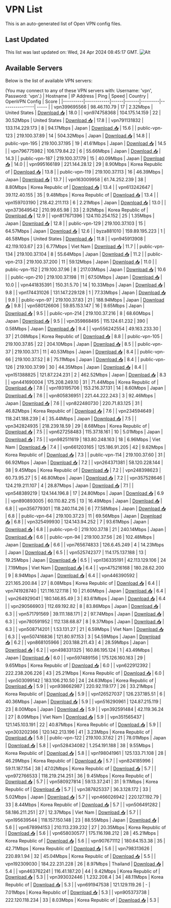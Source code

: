 # VPN List

This is an auto-generated list of Open VPN config files.

## Last Updated

This list was last updated on: Wed, 24 Apr 2024 08:45:17 GMT.
![Alt](https://repobeats.axiom.co/api/embed/186b98318ef1479477931607c1ad7d823f12451f.svg "Repobeats analytics image")

## Available Servers

Below is the list of available VPN servers:

(You may connect to any of these VPN servers with: Username: 'vpn', Password: 'vpn'.)
| Hostname | IP Address | Ping | Speed | Country | OpenVPN Config | Score |
|----------|------------|------|-------|---------|----------------| ----- |
| vpn399695566 | 98.46.110.79 | 17 | 2.32Mbps | United States | [Download 📥](./configs/server_0_US.ovpn) | 18.0 |
| vpn974758368 | 104.175.14.159 | 22 | 30.52Mbps | United States | [Download 📥](./configs/server_1_US.ovpn) | 17.8 |
| vpn791131832 | 133.114.229.173 | 8 | 94.17Mbps | Japan | [Download 📥](./configs/server_2_JP.ovpn) | 15.6 |
| public-vpn-123 | 219.100.37.89 | 14 | 504.32Mbps | Japan | [Download 📥](./configs/server_3_JP.ovpn) | 14.8 |
| public-vpn-195 | 219.100.37.195 | 19 | 41.61Mbps | Japan | [Download 📥](./configs/server_4_JP.ovpn) | 14.5 |
| vpn796775982 | 106.179.84.22 | 6 | 55.66Mbps | Japan | [Download 📥](./configs/server_5_JP.ovpn) | 14.3 |
| public-vpn-187 | 219.100.37.179 | 15 | 40.09Mbps | Japan | [Download 📥](./configs/server_6_JP.ovpn) | 14.0 |
| vpn995166189 | 221.144.28.12 | 29 | 8.90Mbps | Korea Republic of | [Download 📥](./configs/server_7_KR.ovpn) | 13.8 |
| public-vpn-119 | 219.100.37.113 | 16 | 46.39Mbps | Japan | [Download 📥](./configs/server_8_JP.ovpn) | 13.7 |
| vpn163009958 | 61.74.252.239 | 38 | 8.80Mbps | Korea Republic of | [Download 📥](./configs/server_9_KR.ovpn) | 13.4 |
| vpn613242647 | 39.112.40.155 | 35 | 9.48Mbps | Korea Republic of | [Download 📥](./configs/server_10_KR.ovpn) | 13.4 |
| vpn159703190 | 218.42.211.113 | 6 | 2.21Mbps | Japan | [Download 📥](./configs/server_11_JP.ovpn) | 13.0 |
| vpn373649542 | 210.99.65.98 | 33 | 2.92Mbps | Korea Republic of | [Download 📥](./configs/server_12_KR.ovpn) | 12.9 |
| vpn817671396 | 124.110.254.152 | 25 | 1.35Mbps | Japan | [Download 📥](./configs/server_13_JP.ovpn) | 12.8 |
| public-vpn-129 | 219.100.37.103 | 15 | 64.57Mbps | Japan | [Download 📥](./configs/server_14_JP.ovpn) | 12.6 |
| byza881010 | 159.89.195.223 | 1 | 46.58Mbps | United States | [Download 📥](./configs/server_15_US.ovpn) | 11.8 |
| vpn945913908 | 42.119.103.67 | 23 | 6.77Mbps | Viet Nam | [Download 📥](./configs/server_16_VN.ovpn) | 11.7 |
| public-vpn-134 | 219.100.37.104 | 8 | 55.64Mbps | Japan | [Download 📥](./configs/server_17_JP.ovpn) | 11.2 |
| public-vpn-213 | 219.100.37.200 | 11 | 59.12Mbps | Japan | [Download 📥](./configs/server_18_JP.ovpn) | 11.0 |
| public-vpn-152 | 219.100.37.96 | 8 | 217.03Mbps | Japan | [Download 📥](./configs/server_19_JP.ovpn) | 10.6 |
| public-vpn-210 | 219.100.37.198 | 11 | 67.50Mbps | Japan | [Download 📥](./configs/server_20_JP.ovpn) | 10.0 |
| vpn441835391 | 150.31.5.70 | 14 | 10.33Mbps | Japan | [Download 📥](./configs/server_21_JP.ovpn) | 9.8 |
| vpn174431026 | 131.147.229.128 | 1 | 77.33Mbps | Japan | [Download 📥](./configs/server_22_JP.ovpn) | 9.8 |
| public-vpn-97 | 219.100.37.83 | 21 | 188.94Mbps | Japan | [Download 📥](./configs/server_23_JP.ovpn) | 9.8 |
| vpn580126606 | 59.85.153.147 | 16 | 9.65Mbps | Japan | [Download 📥](./configs/server_24_JP.ovpn) | 9.5 |
| public-vpn-214 | 219.100.37.216 | 8 | 68.60Mbps | Japan | [Download 📥](./configs/server_25_JP.ovpn) | 9.5 |
| vpn359868495 | 115.124.61.232 | 390 | 0.58Mbps | Japan | [Download 📥](./configs/server_26_JP.ovpn) | 9.4 |
| vpn556242554 | 49.163.233.30 | 37 | 21.08Mbps | Korea Republic of | [Download 📥](./configs/server_27_KR.ovpn) | 8.8 |
| public-vpn-105 | 219.100.37.85 | 22 | 204.10Mbps | Japan | [Download 📥](./configs/server_28_JP.ovpn) | 8.5 |
| public-vpn-37 | 219.100.37.1 | 11 | 40.53Mbps | Japan | [Download 📥](./configs/server_29_JP.ovpn) | 8.4 |
| public-vpn-66 | 219.100.37.52 | 8 | 75.11Mbps | Japan | [Download 📥](./configs/server_30_JP.ovpn) | 8.4 |
| public-vpn-126 | 219.100.37.99 | 30 | 44.35Mbps | Japan | [Download 📥](./configs/server_31_JP.ovpn) | 8.4 |
| vpn151388825 | 121.87.224.231 | 2 | 462.52Mbps | Japan | [Download 📥](./configs/server_32_JP.ovpn) | 8.3 |
| vpn441690004 | 175.208.249.10 | 31 | 71.44Mbps | Korea Republic of | [Download 📥](./configs/server_33_KR.ovpn) | 7.8 |
| vpn193195706 | 153.216.37.131 | 14 | 8.60Mbps | Japan | [Download 📥](./configs/server_34_JP.ovpn) | 7.6 |
| vpn805836951 | 221.44.222.243 | 3 | 92.46Mbps | Japan | [Download 📥](./configs/server_35_JP.ovpn) | 7.6 |
| vpn822480730 | 220.71.83.125 | 31 | 46.82Mbps | Korea Republic of | [Download 📥](./configs/server_36_KR.ovpn) | 7.6 |
| vpn234594649 | 118.241.188.239 | 4 | 35.44Mbps | Japan | [Download 📥](./configs/server_37_JP.ovpn) | 7.5 |
| vpn342824935 | 218.239.18.59 | 29 | 8.68Mbps | Korea Republic of | [Download 📥](./configs/server_38_KR.ovpn) | 7.5 |
| vpn627258483 | 115.37.18.161 | 10 | 5.01Mbps | Japan | [Download 📥](./configs/server_39_JP.ovpn) | 7.5 |
| vpn982511619 | 183.80.248.163 | 18 | 6.96Mbps | Viet Nam | [Download 📥](./configs/server_40_VN.ovpn) | 7.4 |
| vpn661203165 | 125.186.91.205 | 42 | 9.62Mbps | Korea Republic of | [Download 📥](./configs/server_41_KR.ovpn) | 7.3 |
| public-vpn-114 | 219.100.37.60 | 31 | 66.92Mbps | Japan | [Download 📥](./configs/server_42_JP.ovpn) | 7.2 |
| vpn264371381 | 58.120.228.144 | 38 | 9.45Mbps | Korea Republic of | [Download 📥](./configs/server_43_KR.ovpn) | 7.2 |
| vpn248398623 | 60.73.95.27 | 5 | 46.80Mbps | Japan | [Download 📥](./configs/server_44_JP.ovpn) | 7.2 |
| vpn357528646 | 124.219.211.107 | 4 | 28.87Mbps | Japan | [Download 📥](./configs/server_45_JP.ovpn) | 7.1 |
| vpn548389219 | 124.144.196.8 | 17 | 24.80Mbps | Japan | [Download 📥](./configs/server_46_JP.ovpn) | 6.9 |
| vpn890893005 | 60.110.82.215 | 13 | 16.49Mbps | Japan | [Download 📥](./configs/server_47_JP.ovpn) | 6.8 |
| vpn356779301 | 118.240.114.26 | 6 | 77.58Mbps | Japan | [Download 📥](./configs/server_48_JP.ovpn) | 6.8 |
| public-vpn-64 | 219.100.37.23 | 11 | 69.56Mbps | Japan | [Download 📥](./configs/server_49_JP.ovpn) | 6.8 |
| vpn325499930 | 124.143.94.252 | 7 | 93.61Mbps | Japan | [Download 📥](./configs/server_50_JP.ovpn) | 6.8 |
| public-vpn-0 | 219.100.37.18 | 21 | 240.14Mbps | Japan | [Download 📥](./configs/server_51_JP.ovpn) | 6.6 |
| public-vpn-94 | 219.100.37.56 | 26 | 102.48Mbps | Japan | [Download 📥](./configs/server_52_JP.ovpn) | 6.6 |
| vpn765674833 | 126.6.45.249 | 4 | 14.23Mbps | Japan | [Download 📥](./configs/server_53_JP.ovpn) | 6.5 |
| vpn525742377 | 114.175.137.188 | 13 | 19.25Mbps | Japan | [Download 📥](./configs/server_54_JP.ovpn) | 6.5 |
| vpn136335191 | 42.113.129.106 | 24 | 7.19Mbps | Viet Nam | [Download 📥](./configs/server_55_VN.ovpn) | 6.4 |
| vpn475216168 | 180.28.62.200 | 9 | 8.94Mbps | Japan | [Download 📥](./configs/server_56_JP.ovpn) | 6.4 |
| vpn446390592 | 221.165.200.84 | 27 | 8.08Mbps | Korea Republic of | [Download 📥](./configs/server_57_KR.ovpn) | 6.4 |
| vpn741928740 | 121.116.127.118 | 10 | 21.60Mbps | Japan | [Download 📥](./configs/server_58_JP.ovpn) | 6.4 |
| vpn264929041 | 180.146.85.49 | 3 | 83.61Mbps | Japan | [Download 📥](./configs/server_59_JP.ovpn) | 6.4 |
| vpn290566903 | 112.69.192.82 | 8 | 83.86Mbps | Japan | [Download 📥](./configs/server_60_JP.ovpn) | 6.3 |
| vpn571791569 | 39.111.188.171 | 2 | 97.74Mbps | Japan | [Download 📥](./configs/server_61_JP.ovpn) | 6.3 |
| vpn780591952 | 112.138.68.87 | 8 | 9.37Mbps | Japan | [Download 📥](./configs/server_62_JP.ovpn) | 6.3 |
| vpn508714201 | 1.53.131.27 | 21 | 6.59Mbps | Viet Nam | [Download 📥](./configs/server_63_VN.ovpn) | 6.3 |
| vpn507416836 | 121.80.97.153 | 3 | 54.59Mbps | Japan | [Download 📥](./configs/server_64_JP.ovpn) | 6.2 |
| vpn868105966 | 203.188.211.43 | 4 | 28.59Mbps | Japan | [Download 📥](./configs/server_65_JP.ovpn) | 6.2 |
| vpn498331325 | 160.86.195.124 | 1 | 43.49Mbps | Japan | [Download 📥](./configs/server_66_JP.ovpn) | 6.0 |
| vpn597489156 | 175.126.160.163 | 29 | 9.65Mbps | Korea Republic of | [Download 📥](./configs/server_67_KR.ovpn) | 6.0 |
| vpn622912392 | 222.238.206.226 | 43 | 25.21Mbps | Korea Republic of | [Download 📥](./configs/server_68_KR.ovpn) | 6.0 |
| vpn503099142 | 183.106.210.50 | 24 | 24.63Mbps | Korea Republic of | [Download 📥](./configs/server_69_KR.ovpn) | 5.9 |
| vpn938662987 | 220.92.119.177 | 26 | 33.21Mbps | Korea Republic of | [Download 📥](./configs/server_70_KR.ovpn) | 5.9 |
| vpn126527037 | 126.237.185.51 | 6 | 40.36Mbps | Japan | [Download 📥](./configs/server_71_JP.ovpn) | 5.9 |
| vpn516290961 | 124.87.215.119 | 23 | 8.00Mbps | Japan | [Download 📥](./configs/server_72_JP.ovpn) | 5.9 |
| vpn392591484 | 42.119.36.24 | 27 | 8.09Mbps | Viet Nam | [Download 📥](./configs/server_73_VN.ovpn) | 5.9 |
| vpn351565437 | 121.145.103.191 | 22 | 40.87Mbps | Korea Republic of | [Download 📥](./configs/server_74_KR.ovpn) | 5.9 |
| vpn303202366 | 120.142.213.196 | 41 | 3.23Mbps | Korea Republic of | [Download 📥](./configs/server_75_KR.ovpn) | 5.8 |
| public-vpn-122 | 219.100.37.62 | 21 | 78.01Mbps | Japan | [Download 📥](./configs/server_76_JP.ovpn) | 5.8 |
| vpn528434082 | 1.254.191.188 | 38 | 9.55Mbps | Korea Republic of | [Download 📥](./configs/server_77_KR.ovpn) | 5.8 |
| vpn198041961 | 125.133.71.108 | 28 | 46.29Mbps | Korea Republic of | [Download 📥](./configs/server_78_KR.ovpn) | 5.7 |
| vpn824185996 | 59.11.187.154 | 38 | 47.02Mbps | Korea Republic of | [Download 📥](./configs/server_79_KR.ovpn) | 5.7 |
| vpn972766533 | 118.219.214.251 | 36 | 9.45Mbps | Korea Republic of | [Download 📥](./configs/server_80_KR.ovpn) | 5.7 |
| vpn580927814 | 59.13.37.241 | 31 | 9.11Mbps | Korea Republic of | [Download 📥](./configs/server_81_KR.ovpn) | 5.7 |
| vpn387825337 | 36.3.128.172 | 33 | 5.02Mbps | Japan | [Download 📥](./configs/server_82_JP.ovpn) | 5.7 |
| vpn466026942 | 220.127.192.79 | 33 | 8.44Mbps | Korea Republic of | [Download 📥](./configs/server_83_KR.ovpn) | 5.7 |
| vpn506491282 | 58.186.211.251 | 27 | 12.37Mbps | Viet Nam | [Download 📥](./configs/server_84_VN.ovpn) | 5.7 |
| vpn195639544 | 118.157.150.148 | 23 | 88.55Mbps | Japan | [Download 📥](./configs/server_85_JP.ovpn) | 5.6 |
| vpn678994153 | 210.113.239.232 | 27 | 20.35Mbps | Korea Republic of | [Download 📥](./configs/server_86_KR.ovpn) | 5.6 |
| vpn658030577 | 175.116.198.212 | 28 | 45.21Mbps | Korea Republic of | [Download 📥](./configs/server_87_KR.ovpn) | 5.6 |
| vpn907671112 | 180.64.153.38 | 35 | 42.71Mbps | Korea Republic of | [Download 📥](./configs/server_88_KR.ovpn) | 5.6 |
| vpn798313626 | 220.89.1.94 | 32 | 45.04Mbps | Korea Republic of | [Download 📥](./configs/server_89_KR.ovpn) | 5.5 |
| vpn192309030 | 184.22.231.228 | 26 | 8.97Mbps | Thailand | [Download 📥](./configs/server_90_TH.ovpn) | 5.4 |
| vpn463762241 | 116.41.187.20 | 44 | 9.42Mbps | Korea Republic of | [Download 📥](./configs/server_91_KR.ovpn) | 5.3 |
| vpn393032446 | 1.232.208.4 | 34 | 48.11Mbps | Korea Republic of | [Download 📥](./configs/server_92_KR.ovpn) | 5.3 |
| vpn691947538 | 121.129.119.26 | - | 7.01Mbps | Korea Republic of | [Download 📥](./configs/server_93_KR.ovpn) | 5.3 |
| vpn905373738 | 222.120.118.234 | 33 | 8.03Mbps | Korea Republic of | [Download 📥](./configs/server_94_KR.ovpn) | 5.3 |
